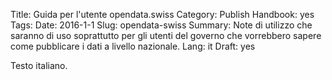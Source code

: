 Title: Guida per l'utente opendata.swiss
Category: Publish
Handbook: yes
Tags:
Date: 2016-1-1
Slug: opendata-swiss
Summary: Note di utilizzo che saranno di uso soprattutto per gli utenti del governo che vorrebbero sapere come pubblicare i dati a livello nazionale.
Lang: it
Draft: yes


Testo italiano.
